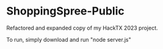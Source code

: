 # ShoppingSpree-Public
Refactored and expanded copy of my HackTX 2023 project. 

To run, simply download and run "node server.js"
